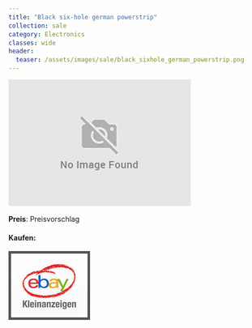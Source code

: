 ```yaml
---
title: "Black six-hole german powerstrip"
collection: sale
category: Electronics
classes: wide
header: 
  teaser: /assets/images/sale/black_sixhole_german_powerstrip.png
---
```




<a href="">
  <img src="/assets/images/sale/black_sixhole_german_powerstrip.png" alt="Black six-hole german powerstrip">
</a>

**Preis**: Preisvorschlag


#### Kaufen:
<a href="">
  <img src="/assets/images/ebay.png" alt="Ebay Kleinanzeigen" style="border: 5px solid #555">
</a>

